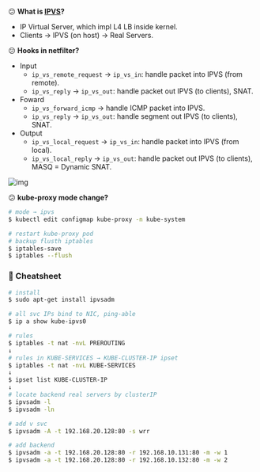 :confused: **What is [IPVS](https://demonlee.tech/archives/2306001)?**

- IP Virtual Server, which impl L4 LB inside kernel.
- Clients → IPVS (on host) → Real Servers.



:confused: **Hooks in netfilter?**

- Input
  - `ip_vs_remote_request` → `ip_vs_in`: handle packet into IPVS (from remote).
  - `ip_vs_reply` → `ip_vs_out`: handle packet out IPVS (to clients), SNAT.
- Foward
  - `ip_vs_forward_icmp` → handle ICMP packet into IPVS.
  - `ip_vs_reply` → `ip_vs_out`: handle segment out IPVS (to clients), SNAT.
- Output
  - `ip_vs_local_request` → `ip_vs_in`: handle packet into IPVS (from local).
  - `ip_vs_local_reply` → `ip_vs_out`: handle packet out IPVS (to clients), MASQ = Dynamic SNAT.



![img](https://gitlab.com/jwkljh/img2023/-/raw/main/2306/ipvs-on-netfilter.png)



:confused: **kube-proxy mode change?**

```bash
# mode → ipvs
$ kubectl edit configmap kube-proxy -n kube-system

# restart kube-proxy pod
# backup flusth iptables
$ iptables-save
$ iptables --flush
```

### :bookmark_tabs: Cheatsheet

```bash
# install
$ sudo apt-get install ipvsadm

# all svc IPs bind to NIC, ping-able
$ ip a show kube-ipvs0
```

```bash
# rules
$ iptables -t nat -nvL PREROUTING
↓
# rules in KUBE-SERVICES → KUBE-CLUSTER-IP ipset
$ iptables -t nat -nvL KUBE-SERVICES 
↓
$ ipset list KUBE-CLUSTER-IP
↓
# locate backend real servers by clusterIP
$ ipvsadm -l
$ ipvsadm -ln
```

```bash
# add v svc
$ ipvsadm -A -t 192.168.20.128:80 -s wrr

# add backend
$ ipvsadm -a -t 192.168.20.128:80 -r 192.168.10.131:80 -m -w 1
$ ipvsadm -a -t 192.168.20.128:80 -r 192.168.10.132:80 -m -w 2
```

